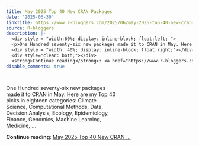 ```yaml
---
title: May 2025 Top 40 New CRAN Packages
date: '2025-06-30'
linkTitle: https://www.r-bloggers.com/2025/06/may-2025-top-40-new-cran-packages/
source: R-bloggers
description: |-
  <div style = "width:60%; display: inline-block; float:left; ">
  <p>One Hundred seventy-six new packages made it to CRAN in May. Here are my Top 40 picks in eighteen categories: Climate Science, Computational Methods, Data, Decision Analysis, Ecology, Epidemiology, Finance, Genomics, Machine Learning, Medicine, ...</p></div>
  <div style = "width: 40%; display: inline-block; float:right;"></div>
  <div style="clear: both;"></div>
  <strong>Continue reading</strong>: <a href="https://www.r-bloggers.com/2025/06/may-2025-top-40-new-cran-packages/">May 2025 Top 40 New CRAN ...
disable_comments: true
---
```

<div style = "width:60%; display: inline-block; float:left; ">
<p>One Hundred seventy-six new packages made it to CRAN in May. Here are my Top 40 picks in eighteen categories: Climate Science, Computational Methods, Data, Decision Analysis, Ecology, Epidemiology, Finance, Genomics, Machine Learning, Medicine, ...</p></div>
<div style = "width: 40%; display: inline-block; float:right;"></div>
<div style="clear: both;"></div>
<strong>Continue reading</strong>: <a href="https://www.r-bloggers.com/2025/06/may-2025-top-40-new-cran-packages/">May 2025 Top 40 New CRAN ...